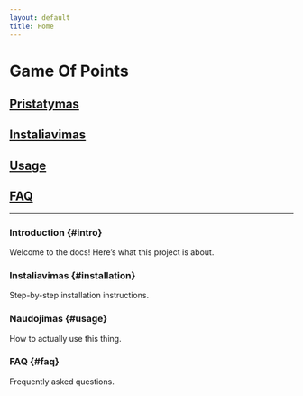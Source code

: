 ```yaml
---
layout: default
title: Home
---
```


# Game Of Points

## [Pristatymas](#intro)
## [Instaliavimas](#installation)
## [Usage](#usage)
## [FAQ](#faq)

---

### Introduction {#intro}
Welcome to the docs! Here’s what this project is about.

### Instaliavimas {#installation}
Step-by-step installation instructions.

### Naudojimas {#usage}
How to actually use this thing.

### FAQ {#faq}
Frequently asked questions.
